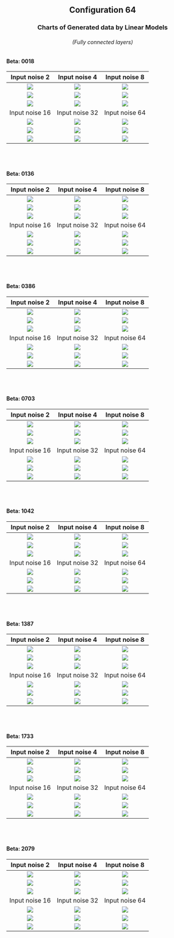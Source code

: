 <h2  align="center">Configuration 64</h2>

<h3 align="center">Charts of Generated data by Linear Models</h3> <h6 align="center">(Fully connected layers)</h6>

<h4>Beta: 0018</h4>

|                            Input noise 2                            |                           Input noise 4                            |                           Input noise 8                            |
|:-------------------------------------------------------------------:|:------------------------------------------------------------------:|:------------------------------------------------------------------:|
|           ![](isingModelGAN\outIsingData\s0018\64-s0018[2]\Training.png)           |          ![](isingModelGAN\outIsingData\s0018\64-s0018[4]\Training.png)           |          ![](isingModelGAN\outIsingData\s0018\64-s0018[8]\Training.png)           |
|      ![](isingModelGAN\outIsingData\s0018\64-s0018[2]\EnergyHistogram.png)      |     ![](isingModelGAN\outIsingData\s0018\64-s0018[4]\EnergyHistogram.png)      |     ![](isingModelGAN\outIsingData\s0018\64-s0018[8]\EnergyHistogram.png)      |
|  ![](isingModelGAN\outIsingData\s0018\64-s0018[2]\MagnetizationHistogram.png)   |  ![](isingModelGAN\outIsingData\s0018\64-s0018[4]\MagnetizationHistogram.png)  |  ![](isingModelGAN\outIsingData\s0018\64-s0018[8]\MagnetizationHistogram.png)  |
|                           Input noise 16                            |                           Input noise 32                           |                           Input noise 64                           |
|          ![](isingModelGAN\outIsingData\s0018\64-s0018[16]\Training.png)           |         ![](isingModelGAN\outIsingData\s0018\64-s0018[32]\Training.png)          |         ![](isingModelGAN\outIsingData\s0018\64-s0018[64]\Training.png)          |
|    ![](isingModelGAN\outIsingData\s0018\64-s0018[16]\EnergyHistogram.png)    |    ![](isingModelGAN\outIsingData\s0018\64-s0018[32]\EnergyHistogram.png)     |    ![](isingModelGAN\outIsingData\s0018\64-s0018[64]\EnergyHistogram.png)     |
| ![](isingModelGAN\outIsingData\s0018\64-s0018[16]\MagnetizationHistogram.png) | ![](isingModelGAN\outIsingData\s0018\64-s0018[32]\MagnetizationHistogram.png) | ![](isingModelGAN\outIsingData\s0018\64-s0018[64]\MagnetizationHistogram.png) |
<br>
<br>
<h4>Beta: 0136</h4>

|                                                 Input noise 2                                                  |                           Input noise 4                            |                           Input noise 8                            |
|:--------------------------------------------------------------------------------------------------------------:|:------------------------------------------------------------------:|:------------------------------------------------------------------:|
|        ![](isingModelGAN\outIsingData\s0136\64-s0136[2]\Training.png)         |          ![](isingModelGAN\outIsingData\s0136\64-s0136[4]\Training.png)           |          ![](isingModelGAN\outIsingData\s0136\64-s0136[8]\Training.png)           |
|     ![](isingModelGAN\outIsingData\s0136\64-s0136[2]\EnergyHistogram.png)     |     ![](isingModelGAN\outIsingData\s0136\64-s0136[4]\EnergyHistogram.png)      |     ![](isingModelGAN\outIsingData\s0136\64-s0136[8]\EnergyHistogram.png)      |
| ![](isingModelGAN\outIsingData\s0136\64-s0136[2]\MagnetizationHistogram.png)  |  ![](isingModelGAN\outIsingData\s0136\64-s0136[4]\MagnetizationHistogram.png)  |  ![](isingModelGAN\outIsingData\s0136\64-s0136[8]\MagnetizationHistogram.png)  |
|                                                 Input noise 16                                                 |                           Input noise 32                           |                           Input noise 64                           |
|        ![](isingModelGAN\outIsingData\s0136\64-s0136[16]\Training.png)        |         ![](isingModelGAN\outIsingData\s0136\64-s0136[32]\Training.png)          |         ![](isingModelGAN\outIsingData\s0136\64-s0136[64]\Training.png)          |
|    ![](isingModelGAN\outIsingData\s0136\64-s0136[16]\EnergyHistogram.png)     |    ![](isingModelGAN\outIsingData\s0136\64-s0136[32]\EnergyHistogram.png)     |    ![](isingModelGAN\outIsingData\s0136\64-s0136[64]\EnergyHistogram.png)     |
| ![](isingModelGAN\outIsingData\s0136\64-s0136[16]\MagnetizationHistogram.png) | ![](isingModelGAN\outIsingData\s0136\64-s0136[32]\MagnetizationHistogram.png) | ![](isingModelGAN\outIsingData\s0136\64-s0136[64]\MagnetizationHistogram.png) |
<br>
<br>
<h4>Beta: 0386</h4>

|                                                 Input noise 2                                                  |                           Input noise 4                            |                           Input noise 8                            |
|:--------------------------------------------------------------------------------------------------------------:|:------------------------------------------------------------------:|:------------------------------------------------------------------:|
|        ![](isingModelGAN\outIsingData\s0386\64-s0386[2]\Training.png)         |          ![](isingModelGAN\outIsingData\s0386\64-s0386[4]\Training.png)           |          ![](isingModelGAN\outIsingData\s0386\64-s0386[8]\Training.png)           |
|     ![](isingModelGAN\outIsingData\s0386\64-s0386[2]\EnergyHistogram.png)     |     ![](isingModelGAN\outIsingData\s0386\64-s0386[4]\EnergyHistogram.png)      |     ![](isingModelGAN\outIsingData\s0386\64-s0386[8]\EnergyHistogram.png)      |
| ![](isingModelGAN\outIsingData\s0386\64-s0386[2]\MagnetizationHistogram.png)  |  ![](isingModelGAN\outIsingData\s0386\64-s0386[4]\MagnetizationHistogram.png)  |  ![](isingModelGAN\outIsingData\s0386\64-s0386[8]\MagnetizationHistogram.png)  |
|                                                 Input noise 16                                                 |                           Input noise 32                           |                           Input noise 64                           |
|        ![](isingModelGAN\outIsingData\s0386\64-s0386[16]\Training.png)        |         ![](isingModelGAN\outIsingData\s0386\64-s0386[32]\Training.png)          |         ![](isingModelGAN\outIsingData\s0386\64-s0386[64]\Training.png)          |
|    ![](isingModelGAN\outIsingData\s0386\64-s0386[16]\EnergyHistogram.png)     |    ![](isingModelGAN\outIsingData\s0386\64-s0386[32]\EnergyHistogram.png)     |    ![](isingModelGAN\outIsingData\s0386\64-s0386[64]\EnergyHistogram.png)     |
| ![](isingModelGAN\outIsingData\s0386\64-s0386[16]\MagnetizationHistogram.png) | ![](isingModelGAN\outIsingData\s0386\64-s0386[32]\MagnetizationHistogram.png) | ![](isingModelGAN\outIsingData\s0386\64-s0386[64]\MagnetizationHistogram.png) |
<br>
<br>
<h4>Beta: 0703</h4>

|                                                 Input noise 2                                                  |                           Input noise 4                            |                           Input noise 8                            |
|:--------------------------------------------------------------------------------------------------------------:|:------------------------------------------------------------------:|:------------------------------------------------------------------:|
|        ![](isingModelGAN\outIsingData\s0703\64-s0703[2]\Training.png)         |          ![](isingModelGAN\outIsingData\s0703\64-s0703[4]\Training.png)           |          ![](isingModelGAN\outIsingData\s0703\64-s0703[8]\Training.png)           |
|     ![](isingModelGAN\outIsingData\s0703\64-s0703[2]\EnergyHistogram.png)     |     ![](isingModelGAN\outIsingData\s0703\64-s0703[4]\EnergyHistogram.png)      |     ![](isingModelGAN\outIsingData\s0703\64-s0703[8]\EnergyHistogram.png)      |
| ![](isingModelGAN\outIsingData\s0703\64-s0703[2]\MagnetizationHistogram.png)  |  ![](isingModelGAN\outIsingData\s0703\64-s0703[4]\MagnetizationHistogram.png)  |  ![](isingModelGAN\outIsingData\s0703\64-s0703[8]\MagnetizationHistogram.png)  |
|                                                 Input noise 16                                                 |                           Input noise 32                           |                           Input noise 64                           |
|        ![](isingModelGAN\outIsingData\s0703\64-s0703[16]\Training.png)        |         ![](isingModelGAN\outIsingData\s0703\64-s0703[32]\Training.png)          |         ![](isingModelGAN\outIsingData\s0703\64-s0703[64]\Training.png)          |
|    ![](isingModelGAN\outIsingData\s0703\64-s0703[16]\EnergyHistogram.png)     |    ![](isingModelGAN\outIsingData\s0703\64-s0703[32]\EnergyHistogram.png)     |    ![](isingModelGAN\outIsingData\s0703\64-s0703[64]\EnergyHistogram.png)     |
| ![](isingModelGAN\outIsingData\s0703\64-s0703[16]\MagnetizationHistogram.png) | ![](isingModelGAN\outIsingData\s0703\64-s0703[32]\MagnetizationHistogram.png) | ![](isingModelGAN\outIsingData\s0703\64-s0703[64]\MagnetizationHistogram.png) |
<br>
<br>
<h4>Beta: 1042</h4>

|                                                 Input noise 2                                                  |                           Input noise 4                            |                           Input noise 8                            |
|:--------------------------------------------------------------------------------------------------------------:|:------------------------------------------------------------------:|:------------------------------------------------------------------:|
|          ![](isingModelGAN\outIsingData\s1042\64-s1042[2]\Training.png)           |          ![](isingModelGAN\outIsingData\s1042\64-s1042[4]\Training.png)           |          ![](isingModelGAN\outIsingData\s1042\64-s0703[8]\Training.png)           |
|     ![](isingModelGAN\outIsingData\s1042\64-s1042[2]\EnergyHistogram.png)     |     ![](isingModelGAN\outIsingData\s1042\64-s1042[4]\EnergyHistogram.png)      |     ![](isingModelGAN\outIsingData\s1042\64-s1042[8]\EnergyHistogram.png)      |
| ![](isingModelGAN\outIsingData\s1042\64-s1042[2]\MagnetizationHistogram.png)  |  ![](isingModelGAN\outIsingData\s1042\64-s1042[4]\MagnetizationHistogram.png)  |  ![](isingModelGAN\outIsingData\s1042\64-s1042[8]\MagnetizationHistogram.png)  |
|                                                 Input noise 16                                                 |                           Input noise 32                           |                           Input noise 64                           |
|        ![](isingModelGAN\outIsingData\s1042\64-s1042[16]\Training.png)        |         ![](isingModelGAN\outIsingData\s1042\64-s1042[32]\Training.png)          |         ![](isingModelGAN\outIsingData\s1042\64-s1042[64]\Training.png)          |
|    ![](isingModelGAN\outIsingData\s1042\64-s1042[16]\EnergyHistogram.png)     |    ![](isingModelGAN\outIsingData\s1042\64-s1042[32]\EnergyHistogram.png)     |    ![](isingModelGAN\outIsingData\s1042\64-s1042[64]\EnergyHistogram.png)     |
| ![](isingModelGAN\outIsingData\s1042\64-s1042[16]\MagnetizationHistogram.png) | ![](isingModelGAN\outIsingData\s1042\64-s1042[32]\MagnetizationHistogram.png) | ![](isingModelGAN\outIsingData\s1042\64-s1042[64]\MagnetizationHistogram.png) |
<br>
<br>
<h4>Beta: 1387</h4>

|                                                 Input noise 2                                                  |                           Input noise 4                            |                           Input noise 8                            |
|:--------------------------------------------------------------------------------------------------------------:|:------------------------------------------------------------------:|:------------------------------------------------------------------:|
|          ![](isingModelGAN\outIsingData\s1387\64-s1387[2]\Training.png)           |          ![](isingModelGAN\outIsingData\s1387\64-s1387[4]\Training.png)           |          ![](isingModelGAN\outIsingData\s1387\64-s1387[8]\Training.png)           |
|     ![](isingModelGAN\outIsingData\s1387\64-s1387[2]\EnergyHistogram.png)     |     ![](isingModelGAN\outIsingData\s1387\64-s1387[4]\EnergyHistogram.png)      |     ![](isingModelGAN\outIsingData\s1387\64-s1387[8]\EnergyHistogram.png)      |
| ![](isingModelGAN\outIsingData\s1387\64-s1387[2]\MagnetizationHistogram.png)  |  ![](isingModelGAN\outIsingData\s1387\64-s1387[4]\MagnetizationHistogram.png)  |  ![](isingModelGAN\outIsingData\s1387\64-s1387[8]\MagnetizationHistogram.png)  |
|                                                 Input noise 16                                                 |                           Input noise 32                           |                           Input noise 64                           |
|        ![](isingModelGAN\outIsingData\s1387\64-s1387[16]\Training.png)        |         ![](isingModelGAN\outIsingData\s1387\64-s1387[32]\Training.png)          |         ![](isingModelGAN\outIsingData\s1387\64-s1387[64]\Training.png)          |
|    ![](isingModelGAN\outIsingData\s1387\64-s1387[16]\EnergyHistogram.png)     |    ![](isingModelGAN\outIsingData\s1387\64-s1387[32]\EnergyHistogram.png)     |    ![](isingModelGAN\outIsingData\s1387\64-s1387[64]\EnergyHistogram.png)     |
| ![](isingModelGAN\outIsingData\s1387\64-s1387[16]\MagnetizationHistogram.png) | ![](isingModelGAN\outIsingData\s1387\64-s1387[32]\MagnetizationHistogram.png) | ![](isingModelGAN\outIsingData\s1387\64-s1387[64]\MagnetizationHistogram.png) |
<br>
<br>
<h4>Beta: 1733</h4>

|                                                 Input noise 2                                                  |                           Input noise 4                            |                           Input noise 8                            |
|:--------------------------------------------------------------------------------------------------------------:|:------------------------------------------------------------------:|:------------------------------------------------------------------:|
|        ![](isingModelGAN\outIsingData\s1733\64-s1733[2]\Training.png)         |          ![](isingModelGAN\outIsingData\s1733\64-s1733[4]\Training.png)           |          ![](isingModelGAN\outIsingData\s1733\64-s1733[8]\Training.png)           |
|     ![](isingModelGAN\outIsingData\s1733\64-s1733[2]\EnergyHistogram.png)     |     ![](isingModelGAN\outIsingData\s1733\64-s1733[4]\EnergyHistogram.png)      |     ![](isingModelGAN\outIsingData\s1733\64-s1733[8]\EnergyHistogram.png)      |
| ![](isingModelGAN\outIsingData\s1733\64-s1733[2]\MagnetizationHistogram.png)  |  ![](isingModelGAN\outIsingData\s1733\64-s1733[4]\MagnetizationHistogram.png)  |  ![](isingModelGAN\outIsingData\s1733\64-s1733[8]\MagnetizationHistogram.png)  |
|                                                 Input noise 16                                                 |                           Input noise 32                           |                           Input noise 64                           |
|        ![](isingModelGAN\outIsingData\s1733\64-s1733[16]\Training.png)        |         ![](isingModelGAN\outIsingData\s1733\64-s1733[32]\Training.png)          |         ![](isingModelGAN\outIsingData\s1733\64-s1733[64]\Training.png)          |
|    ![](isingModelGAN\outIsingData\s1733\64-s1733[16]\EnergyHistogram.png)     |    ![](isingModelGAN\outIsingData\s1733\64-s1733[32]\EnergyHistogram.png)     |    ![](isingModelGAN\outIsingData\s1733\64-s1733[64]\EnergyHistogram.png)     |
| ![](isingModelGAN\outIsingData\s1733\64-s1733[16]\MagnetizationHistogram.png) | ![](isingModelGAN\outIsingData\s1733\64-s1733[32]\MagnetizationHistogram.png) | ![](isingModelGAN\outIsingData\s1733\64-s1733[64]\MagnetizationHistogram.png) |
<br>
<br>
<h4>Beta: 2079</h4>

|                                                 Input noise 2                                                  |                           Input noise 4                            |                           Input noise 8                            |
|:--------------------------------------------------------------------------------------------------------------:|:------------------------------------------------------------------:|:------------------------------------------------------------------:|
|        ![](isingModelGAN\outIsingData\s2079\64-s2079[2]\Training.png)         |          ![](isingModelGAN\outIsingData\s2079\64-s2079[4]\Training.png)           |          ![](isingModelGAN\outIsingData\s2079\64-s2079[8]\Training.png)           |
|     ![](isingModelGAN\outIsingData\s2079\64-s2079[2]\EnergyHistogram.png)     |     ![](isingModelGAN\outIsingData\s2079\64-s2079[4]\EnergyHistogram.png)      |     ![](isingModelGAN\outIsingData\s2079\64-s2079[8]\EnergyHistogram.png)      |
| ![](isingModelGAN\outIsingData\s2079\64-s2079[2]\MagnetizationHistogram.png)  |  ![](isingModelGAN\outIsingData\s2079\64-s2079[4]\MagnetizationHistogram.png)  |  ![](isingModelGAN\outIsingData\s2079\64-s2079[8]\MagnetizationHistogram.png)  |
|                                                 Input noise 16                                                 |                           Input noise 32                           |                           Input noise 64                           |
|        ![](isingModelGAN\outIsingData\s2079\64-s2079[16]\Training.png)        |         ![](isingModelGAN\outIsingData\s2079\64-s2079[32]\Training.png)          |         ![](isingModelGAN\outIsingData\s2079\64-s2079[64]\Training.png)          |
|    ![](isingModelGAN\outIsingData\s2079\64-s2079[16]\EnergyHistogram.png)     |    ![](isingModelGAN\outIsingData\s2079\64-s2079[32]\EnergyHistogram.png)     |    ![](isingModelGAN\outIsingData\s2079\64-s2079[64]\EnergyHistogram.png)     |
| ![](isingModelGAN\outIsingData\s2079\64-s2079[16]\MagnetizationHistogram.png) | ![](isingModelGAN\outIsingData\s2079\64-s2079[32]\MagnetizationHistogram.png) | ![](isingModelGAN\outIsingData\s2079\64-s2079[64]\MagnetizationHistogram.png) |
